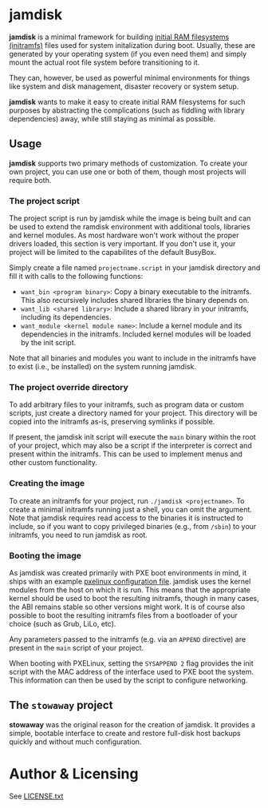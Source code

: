 # jamdisk

**jamdisk** is a minimal framework for building [initial RAM filesystems (initramfs)](https://wikipedia.org/wiki/Initramfs)
files used for system initalization during boot.
Usually, these are generated by your operating system (if you even need them) and simply mount the actual root file system before transitioning to it.

They can, however, be used as powerful minimal environments for things like system and disk management, disaster
recovery or system setup.

**jamdisk** wants to make it easy to create initial RAM filesystems for such purposes by abstracting the
complications (such as fiddling with library dependencies) away, while still staying as minimal as possible.

## Usage

**jamdisk** supports two primary methods of customization. To create your own project, you can use one or both
of them, though most projects will require both.

### The project script

The project script is run by jamdisk while the image is being built and can be used to extend the ramdisk
environment with additional tools, libraries and kernel modules. As most hardware won't work without the proper
drivers loaded, this section is very important. If you don't use it, your project will be limited to the capabilites
of the default BusyBox.

Simply create a file named `projectname.script` in your jamdisk directory and fill it with calls to the following
functions:

* `want_bin <program binary>`: Copy a binary executable to the initramfs. This also recursively includes shared libraries the binary depends on.
* `want_lib <shared library>`: Include a shared library in your initramfs, including its dependencies.
* `want_module <kernel module name>`: Include a kernel module and its dependencies in the initramfs. Included kernel modules will be loaded by the init script.

Note that all binaries and modules you want to include in the initramfs have to exist (i.e., be installed) on the system running jamdisk.

### The project override directory

To add arbitrary files to your initramfs, such as program data or custom scripts, just create a directory named for
your project. This directory will be copied into the initramfs as-is, preserving symlinks if possible.

If present, the jamdisk init script will execute the `main` binary within the root of your project, which may
also be a script if the interpreter is correct and present within the initramfs. This can be used to implement
menus and other custom functionality.

### Creating the image

To create an initramfs for your project, run `./jamdisk <projectname>`. To create a minimal initramfs running
just a shell, you can omit the argument. Note that jamdisk requires read access to the binaries it is instructed
to include, so if you want to copy privileged binaries (e.g., from `/sbin`) to your initramfs, you need to run
jamdisk as root.

### Booting the image

As jamdisk was created primarily with PXE boot environments in mind, it ships with an example [pxelinux configuration file](pxelinux.cfg).
jamdisk uses the kernel modules from the host on which it is run. This means that the appropriate kernel should be used to boot the resulting initramfs,
though in many cases, the ABI remains stable so other versions might work.
It is of course also possible to boot the resulting initramfs files from a bootloader of your choice (such as Grub, LiLo, etc).

Any parameters passed to the initramfs (e.g. via an `APPEND` directive) are present in the `main` script of your project.

When booting with PXELinux, setting the `SYSAPPEND 2` flag provides the init script with the MAC address of the interface used to PXE boot the system. This information can then be used by the script to configure networking.

## The `stowaway` project

**stowaway** was the original reason for the creation of jamdisk. It provides a simple, bootable interface to create
and restore full-disk host backups quickly and without much configuration.

# Author & Licensing
See [LICENSE.txt](LICENSE.txt)
